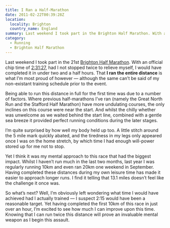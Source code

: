 ```yaml
---
title: I Ran a Half-Marathon
date: 2011-02-22T00:39:28Z
location:
  locality: Brighton
  country_name: England
summary: Last weekend I took part in the Brighton Half Marathon. With an official chip time of 2:31:27, had I not stopped twice to relieve myself, I would have completed it in under two and a half hours. That I ran the entire distance is what I’m most proud of however — although the same can’t be said of my non-existant training schedule prior to the event.
category:
  - Running
  - Brighton Half Marathon
---
```

Last weekend I took part in the 21st [Brighton Half Marathon][1]. With an official chip time of [2:31:27][2], had I not stopped twice to relieve myself, I would have completed it in under two and a half hours. That **I ran the entire distance** is what I’m most proud of however — although the same can’t be said of my non-existant training schedule prior to the event.

Being able to run this distance in full for the first time was due to a number of factors. Where previous half-marathons I’ve ran (namely the Great North Run and the Stafford Half Marathon) have more undulating courses, the only inclines on this course were near the start. And whilst the chilly whether was unwelcome as we waited behind the start line, combined with a gentle sea breeze it provided perfect running conditions during the later stages.

I’m quite surprised by how well my body held up too. A little stitch around the 5 mile mark quickly abated, and the tiredness in my legs only appeared once I was on the home stretch, by which time I had enough will-power stored up for me not to stop.

Yet I think it was my mental approach to this race that had the biggest impact. Whilst I haven’t run much in the last two months, last year I was regularly running 10km and even ran 20km one weekend in September. Having completed these distances during my own leisure time has made it easier to approach longer runs. I find it telling that 13.1 miles doesn’t feel like the challenge it once was.

So what’s next? Well, I’m obviously left wondering what time I would have achieved had I actually trained — I suspect 2:15 would have been a reasonable target. Yet having completed the first 10km of this race in just over an hour, I’m excited to see how much I can improve upon this time. Knowing that I can run twice this distance will prove an invaluable mental weapon as I begin this assault.

[1]: http://www.brightonhalfmarathon.com/
[2]: http://www.sportsystems.co.uk/ss/results/athlete/?entId=LLOYD-DJDEM-PAULJ
